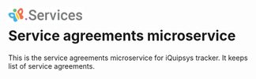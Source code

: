 # <img src="https://github.com/pip-services/pip-services/raw/master/design/Logo.png" alt="Pip.Services Logo" style="max-width:30%"> <br/> Service agreements microservice

This is the service agreements microservice for iQuipsys tracker. 
It keeps list of service agreements.
